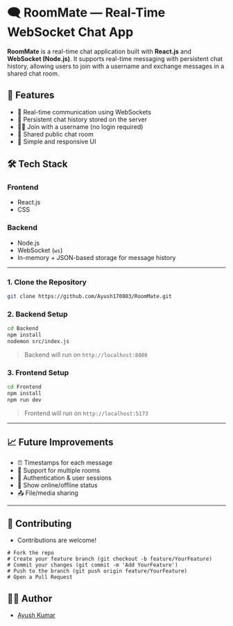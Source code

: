 # 🗨️ RoomMate — Real-Time WebSocket Chat App

**RoomMate** is a real-time chat application built with **React.js** and **WebSocket (Node.js)**. It supports real-time messaging with persistent chat history, allowing users to join with a username and exchange messages in a shared chat room.

## 🚀 Features

- 🔌 Real-time communication using WebSockets
- 🧠 Persistent chat history stored on the server
- 🧑‍💻 Join with a username (no login required)
- 💬 Shared public chat room
- 📱 Simple and responsive UI

## 🛠️ Tech Stack

### Frontend
- React.js
- CSS

### Backend
- Node.js
- WebSocket (`ws`)
- In-memory + JSON-based storage for message history 

---
### 1. Clone the Repository

```bash
git clone https://github.com/Ayush170803/RoomMate.git
```

### 2. Backend Setup

```bash
cd Backend
npm install
nodemon src/index.js
```

> Backend will run on `http://localhost:8080`

### 3. Frontend Setup

```bash
cd Frontend
npm install
npm run dev
```

> Frontend will run on `http://localhost:5173`

---

## 📈 Future Improvements
- ⏰ Timestamps for each message
- 👥 Support for multiple rooms
- 🔐 Authentication & user sessions
- 👀 Show online/offline status
- 📤 File/media sharing

---

## 🤝 Contributing
- Contributions are welcome!

```
# Fork the repo
# Create your feature branch (git checkout -b feature/YourFeature)
# Commit your changes (git commit -m 'Add YourFeature')
# Push to the branch (git push origin feature/YourFeature)
# Open a Pull Request
```

## 🧑‍💻 Author
- [Ayush Kumar](https://github.com/Ayush170803)
